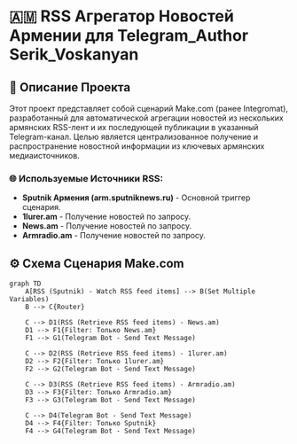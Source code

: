 # 🇦🇲 RSS Агрегатор Новостей Армении для Telegram_Author Serik_Voskanyan

## 📝 Описание Проекта

Этот проект представляет собой сценарий Make.com (ранее Integromat), разработанный для автоматической агрегации новостей из нескольких армянских RSS-лент и их последующей публикации в указанный Telegram-канал. Целью является централизованное получение и распространение новостной информации из ключевых армянских медиаисточников.

### 🌐 Используемые Источники RSS:

* **Sputnik Армения (arm.sputniknews.ru)** - Основной триггер сценария.
* **1lurer.am** - Получение новостей по запросу.
* **News.am** - Получение новостей по запросу.
* **Armradio.am** - Получение новостей по запросу.

## ⚙️ Схема Сценария Make.com

```mermaid
graph TD
    A[RSS (Sputnik) - Watch RSS feed items] --> B(Set Multiple Variables)
    B --> C{Router}

    C --> D1(RSS (Retrieve RSS feed items) - News.am)
    D1 --> F1{Filter: Только News.am}
    F1 --> G1(Telegram Bot - Send Text Message)

    C --> D2(RSS (Retrieve RSS feed items) - 1lurer.am)
    D2 --> F2{Filter: Только 1lurer.am}
    F2 --> G2(Telegram Bot - Send Text Message)

    C --> D3(RSS (Retrieve RSS feed items) - Armradio.am)
    D3 --> F3{Filter: Только Armradio.am}
    F3 --> G3(Telegram Bot - Send Text Message)

    C --> D4(Telegram Bot - Send Text Message)
    D4 --> F4{Filter: Только Sputnik}
    F4 --> G4(Telegram Bot - Send Text Message)
    
   